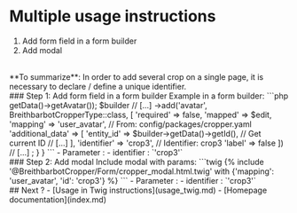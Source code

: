 Multiple usage instructions
===========================
1. Add form field in a form builder
2. Add modal
<br>
**To summarize**: In order to add several crop on a single page, it is necessary to declare / define a unique identifier.
<br>
### Step 1: Add form field in a form builder
Example in a form builder:
```php
<?php
// [...]
use Breithbarbot\CropperBundle\Form\Type\BreithbarbotCropperType;
class UserType extends AbstractType
{
    public function buildForm(FormBuilderInterface $builder, array $options)
    {
        // Mapped = "true" if avatar exist
        $edit = (null !== $builder->getData()->getAvatar());
        $builder
            // [...]
            ->add('avatar', BreithbarbotCropperType::class, [
                'required' => false,
                'mapped' => $edit,
                'mapping' => 'user_avatar', // From: config/packages/cropper.yaml
                'additional_data' => [
                    'entity_id' => $builder->getData()->getId(), // Get current ID
                    // [...]
                ],
                'identifier' => 'crop3', // Identifier: crop3
                'label' => false
            ])
            // [...]
        ;
    }
}
```
- Parameter :
    - identifier : `'crop3'`
<br>
### Step 2: Add modal
Include modal with params:
```twig
{% include '@BreithbarbotCropper/Form/cropper_modal.html.twig' with {'mapping': 'user_avatar', 'id': 'crop3'} %}
```
- Parameter :
    - identifier : `'crop3'`
<br>
## Next ?
- [Usage in Twig instructions](usage_twig.md)
- [Homepage documentation](index.md)
